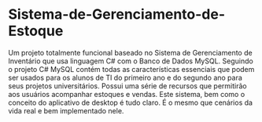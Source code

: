 # Sistema-de-Gerenciamento-de-Estoque
 Um projeto totalmente funcional baseado no Sistema de Gerenciamento de Inventário que usa linguagem C# com o Banco de Dados MySQL. Seguindo o projeto C# MySQL contém todas as características essenciais que podem ser usados para os alunos de TI do primeiro ano e do segundo ano para seus projetos universitários. Possui uma série de recursos que permitirão aos usuários acompanhar estoques e vendas. Este sistema, bem como o conceito do aplicativo de desktop é tudo claro. É o mesmo que cenários da vida real e bem implementado nele. 
